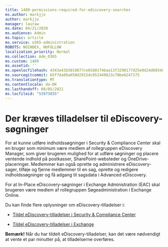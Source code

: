 ```yaml
---
title: 1489-permissions-required-for-ediscovery-searches
ms.author: markjjo
author: markjjo
manager: lauraw
ms.date: 04/21/2020
ms.audience: Admin
ms.topic: article
ms.service: o365-administration
ROBOTS: NOINDEX, NOFOLLOW
localization_priority: Normal
ms.collection: Adm_O365
ms.custom: 1489
ms.assetid: ''
ms.openlocfilehash: 4343a43b5019877ce01601f4baa13f3290177d25e0d24d6034858205966f5f35
ms.sourcegitcommit: b5f7da89a650d2915dc652449623c78be6247175
ms.translationtype: MT
ms.contentlocale: da-DK
ms.lasthandoff: 08/05/2021
ms.locfileid: "53973835"
---
```

# <a name="permissions-required-for-ediscovery-searches"></a>Der kræves tilladelser til eDiscovery-søgninger

For at kunne udføre indholdssøgninger i Security & Compliance Center skal en bruger som minimum være medlem af rollegruppen eDiscovery Manager, som giver brugeren mulighed for at udføre søgninger og placere ventende indhold på postkasser, SharePoint-websteder og OneDrive-placeringer. Medlemmer kan også oprette og administrere eDiscovery-sager, tilføje og fjerne medlemmer til en sag, oprette og redigere indholdssøgninger og få adgang til sagsdata i Advanced eDiscovery.

For at In-Place eDiscovery-søgninger i Exchange Administration (EAC) skal brugeren være medlem af rollegruppen Søgeadministration i Exchange Online.

Du kan finde flere oplysninger om eDiscovery-tilladelser i: 

- [Tildel eDiscovery-tilladelser i Security & Compliance Center](https://docs.microsoft.com/microsoft-365/compliance/assign-ediscovery-permissions)

- [Tildel eDiscovery-tilladelser i Exchange](https://docs.microsoft.com/exchange/security-and-compliance/in-place-ediscovery/assign-ediscovery-permissions)

**Bemærk!** Når du har tildelt eDiscovery-tilladelser, kan det være nødvendigt at vente et par minutter på, at tilladelserne overføres.
